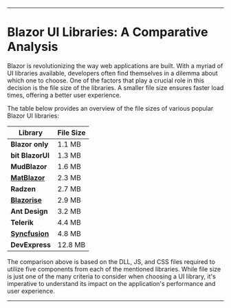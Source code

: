 
---

# Blazor UI Libraries: A Comparative Analysis

Blazor is revolutionizing the way web applications are built. With a myriad of UI libraries available, developers often find themselves in a dilemma about which one to choose. One of the factors that play a crucial role in this decision is the file size of the libraries. A smaller file size ensures faster load times, offering a better user experience.

The table below provides an overview of the file sizes of various popular Blazor UI libraries:

| Library                                                         | File Size |
|-----------------------------------------------------------------|-----------|
| **Blazor only**                                                 | 1.1 MB    |
| **bit BlazorUI**                                                | 1.3 MB    |
| **MudBlazor**                                                   | 1.6 MB    |
| [**MatBlazor**](https://www.matblazor.com/)                     | 2.3 MB    |
| **Radzen**                                                      | 2.7 MB    |
| [**Blazorise**](https://blazorise.com/)                         | 2.9 MB    |
| **Ant Design**                                                  | 3.2 MB    |
| **Telerik**                                                     | 4.4 MB    |
| [**Syncfusion**](https://www.syncfusion.com/blazor-components/) | 4.8 MB    |
| **DevExpress**                                                  | 12.8 MB   |

The comparison above is based on the DLL, JS, and CSS files required to utilize five components from each of the mentioned libraries. While file size is just one of the many criteria to consider when choosing a UI library, it's imperative to understand its impact on the application's performance and user experience.

---
